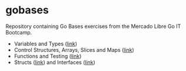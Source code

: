 # gobases

Repository containing Go Bases exercises from the Mercado Libre Go IT Bootcamp.

- Variables and Types ([link](https://github.com/juajosserand/gobases/tree/main/variables))
- Control Structures, Arrays, Slices and Maps ([link](https://github.com/juajosserand/gobases/tree/main/control-structures))
- Functions and Testing ([link](https://github.com/juajosserand/gobases/tree/main/functions))
- Structs ([link](https://github.com/juajosserand/gobases/tree/main/structs)) and Interfaces ([link](https://github.com/juajosserand/gobases/tree/main/interfaces))
